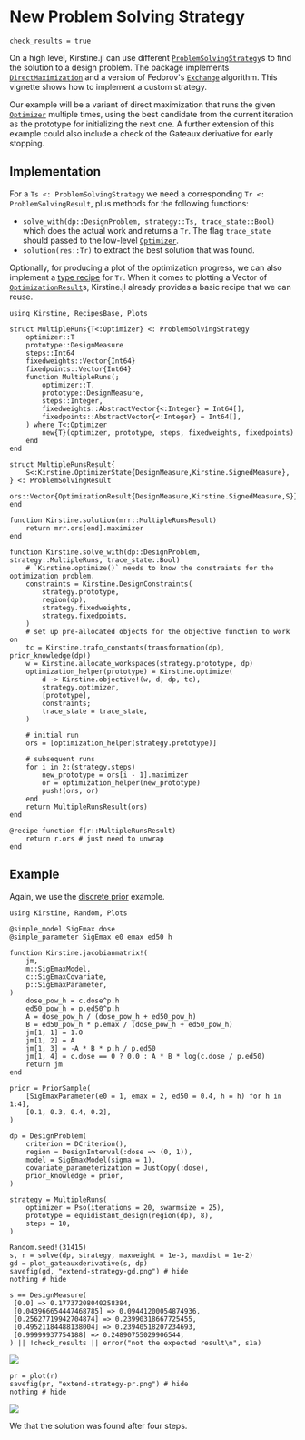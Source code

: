 # New Problem Solving Strategy

```@setup main
check_results = true
```

On a high level, Kirstine.jl can use different [`ProblemSolvingStrategy`](@ref)s
to find the solution to a design problem.
The package implements [`DirectMaximization`](@ref) and a version of Fedorov's [`Exchange`](@ref) algorithm.
This vignette shows how to implement a custom strategy.

Our example will be a variant of direct maximization
that runs the given [`Optimizer`](@ref) multiple times,
using the best candidate from the current iteration
as the prototype for initializing the next one.
A further extension of this example could also include a check of the Gateaux derivative
for early stopping.

## Implementation

For a `Ts <: ProblemSolvingStrategy` we need a corresponding `Tr <: ProblemSolvingResult`,
plus methods for the following functions:

  - `solve_with(dp::DesignProblem, strategy::Ts, trace_state::Bool)`
    which does the actual work and returns a `Tr`.
    The flag `trace_state` should passed to the low-level [`Optimizer`](@ref).
  - `solution(res::Tr)` to extract the best solution that was found.

Optionally,
for producing a plot of the optimization progress,
we can also implement a [type recipe](https://docs.juliaplots.org/latest/recipes/#Type-Recipes:-Easy-drop-in-replacement-of-data-types) for `Tr`.
When it comes to plotting a Vector of [`OptimizationResult`](@ref)s,
Kirstine.jl already provides a basic recipe that we can reuse.

```@example main
using Kirstine, RecipesBase, Plots

struct MultipleRuns{T<:Optimizer} <: ProblemSolvingStrategy
    optimizer::T
    prototype::DesignMeasure
    steps::Int64
    fixedweights::Vector{Int64}
    fixedpoints::Vector{Int64}
    function MultipleRuns(;
        optimizer::T,
        prototype::DesignMeasure,
        steps::Integer,
        fixedweights::AbstractVector{<:Integer} = Int64[],
        fixedpoints::AbstractVector{<:Integer} = Int64[],
    ) where T<:Optimizer
        new{T}(optimizer, prototype, steps, fixedweights, fixedpoints)
    end
end

struct MultipleRunsResult{
    S<:Kirstine.OptimizerState{DesignMeasure,Kirstine.SignedMeasure},
} <: ProblemSolvingResult
    ors::Vector{OptimizationResult{DesignMeasure,Kirstine.SignedMeasure,S}}
end

function Kirstine.solution(mrr::MultipleRunsResult)
    return mrr.ors[end].maximizer
end

function Kirstine.solve_with(dp::DesignProblem, strategy::MultipleRuns, trace_state::Bool)
    # `Kirstine.optimize()` needs to know the constraints for the optimization problem.
    constraints = Kirstine.DesignConstraints(
        strategy.prototype,
        region(dp),
        strategy.fixedweights,
        strategy.fixedpoints,
    )
    # set up pre-allocated objects for the objective function to work on
    tc = Kirstine.trafo_constants(transformation(dp), prior_knowledge(dp))
    w = Kirstine.allocate_workspaces(strategy.prototype, dp)
    optimization_helper(prototype) = Kirstine.optimize(
        d -> Kirstine.objective!(w, d, dp, tc),
        strategy.optimizer,
        [prototype],
        constraints;
        trace_state = trace_state,
    )

    # initial run
    ors = [optimization_helper(strategy.prototype)]

    # subsequent runs
    for i in 2:(strategy.steps)
        new_prototype = ors[i - 1].maximizer
        or = optimization_helper(new_prototype)
        push!(ors, or)
    end
    return MultipleRunsResult(ors)
end

@recipe function f(r::MultipleRunsResult)
    return r.ors # just need to unwrap
end
```

## Example

Again, we use the [discrete prior](discrete-prior.md) example.

```@example main
using Kirstine, Random, Plots

@simple_model SigEmax dose
@simple_parameter SigEmax e0 emax ed50 h

function Kirstine.jacobianmatrix!(
    jm,
    m::SigEmaxModel,
    c::SigEmaxCovariate,
    p::SigEmaxParameter,
)
    dose_pow_h = c.dose^p.h
    ed50_pow_h = p.ed50^p.h
    A = dose_pow_h / (dose_pow_h + ed50_pow_h)
    B = ed50_pow_h * p.emax / (dose_pow_h + ed50_pow_h)
    jm[1, 1] = 1.0
    jm[1, 2] = A
    jm[1, 3] = -A * B * p.h / p.ed50
    jm[1, 4] = c.dose == 0 ? 0.0 : A * B * log(c.dose / p.ed50)
    return jm
end

prior = PriorSample(
    [SigEmaxParameter(e0 = 1, emax = 2, ed50 = 0.4, h = h) for h in 1:4],
    [0.1, 0.3, 0.4, 0.2],
)

dp = DesignProblem(
    criterion = DCriterion(),
    region = DesignInterval(:dose => (0, 1)),
    model = SigEmaxModel(sigma = 1),
    covariate_parameterization = JustCopy(:dose),
    prior_knowledge = prior,
)

strategy = MultipleRuns(
    optimizer = Pso(iterations = 20, swarmsize = 25),
    prototype = equidistant_design(region(dp), 8),
    steps = 10,
)

Random.seed!(31415)
s, r = solve(dp, strategy, maxweight = 1e-3, maxdist = 1e-2)
gd = plot_gateauxderivative(s, dp)
savefig(gd, "extend-strategy-gd.png") # hide
nothing # hide
```

```@setup main
s == DesignMeasure(
 [0.0] => 0.17737208040258384,
 [0.043966654447468785] => 0.09441200054874936,
 [0.25627719942704874] => 0.23990318667725455,
 [0.49521184488138004] => 0.23940518207234693,
 [0.99999937754188] => 0.24890755029906544,
) || !check_results || error("not the expected result\n", s1a)
```

![](extend-strategy-gd.png)

```@example main
pr = plot(r)
savefig(pr, "extend-strategy-pr.png") # hide
nothing # hide
```

![](extend-strategy-pr.png)

We that the solution was found after four steps.
